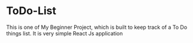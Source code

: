 # ToDo-List
This is one of My Beginner Project, which is built to keep track of a To Do things list.
It is very simple React Js application
